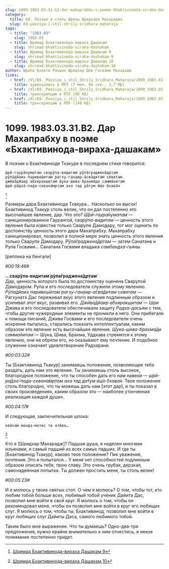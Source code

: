 ```yaml
---
slug: 1099-1983-03-31-b2-dar-mahaprabhu-v-poeme-bhaktivinoda-viraha-dashakam
category:
  title: 69. Поэзия и стиль Шрилы Шридхара Махараджа
  slug: 69-poeziya-i-stil-shrily-sridhara-maharaja
tags:
  - title: "1983.03"
    slug: 1983-03
  - title: Шримад Бхактивинода-вираха Дашакам
    slug: shrimad-bhaktivinoda-viraha-dashakam
  - title: Шримад Бхактивинода-вираха Дашакам 9
    slug: shrimad-bhaktivinoda-viraha-dashakam-9
  - title: Шримад Бхактивинода-вираха Дашакам 10
    slug: shrimad-bhaktivinoda-viraha-dashakam-10
author: Шрила Бхакти Ракшак Шридхар Дев-Госвами Махарадж
links:
  - href: /dl/69._Poeziya_i_stil_Shrily_Sridhara_Maharaja/1099_1983.03.31.B2_SridharMj_Dar_Mahaprabhu_v_poeme_Bhaktivinoda-viraha-dashakam.mp3
    title: аудиозапись в MP3 (7 мин. 04 сек., 3,7 МБ)
  - href: /dl/69._Poeziya_i_stil_Shrily_Sridhara_Maharaja/1099_1983.03.31.B2_SridharMj_Dar_Mahaprabhu_v_poeme_Bhaktivinoda-viraha-dashakam.rtf
    title: транскрипцию в RTF (90 КБ)
  - href: /dl/69._Poeziya_i_stil_Shrily_Sridhara_Maharaja/1099_1983.03.31.B2_SridharMj_Dar_Mahaprabhu_v_poeme_Bhaktivinoda-viraha-dashakam.pdf
    title: транскрипцию в PDF (148 КБ)
---
```


# 1099. 1983.03.31.B2. Дар Махапрабху в поэме «Бхактивинода-вираха-дашакам»

В поэзии о Бхактивиноде Тхакуре в последнем стихе говорится:

    ш́рӣ-гаура̄нуматам̇ сварӯпа-видитам̇ рӯпа̄граджена̄др̣там̇
    рӯпа̄дйаих̣ паривеш́итам̇ рагху-ган̣аир-а̄сва̄дитам̇ севитам
    джӣва̄дйаир абхиракш̣итам̇ ш́ука-ш́ива-брахма̄ди самма̄нитам̇
    ш́рӣ-ра̄дха̄-пада-севана̄мр̣там аха тад да̄тум ӣш́о бхава̄н
[^_ftn1]

Размеры дара Бхактивинода Тхакура… Насколько он высок! Бхактивинод Тхакур столь велик, что он дал постепенно это высочайшее явление, дар. Что это? *Ш́рӣ-гаура̄нуматам̇* — санкционированное Гаурангой, *сварӯпа-видитам̇* — ценность этого явления была известна только Сварупе Дамодару, тот мог оценить по достоинству ценность этого дара Махапрабху. Махапрабху санкционировал, позволил в полной мере знать ценность этого явления только Сварупе Дамодару. *Рӯпа̄граджена̄др̣там̇* — затем Санатана и Рупа Госвами… Санатана Госвами владыка *самбандха-гьяны*.

[реплика на бенгали]

*#00:19:46#*

**…сварӯпа-видитам̇ рӯпа̄граджена̄др̣там̇**\
Дар, ценность которого была по достоинству оценена Сварупой Дамодаром. Рупа и его последователи служили этому явлению. *Рӯпа̄дйаих̣ паривеш́итам̇ рагху-ган̣аир-а̄сва̄дитам̇ севитам* — Рагхунатх Дас переживал вкус этого явления подлинным образом и усиливал этот вкус, развивал его. *Джӣва̄дйаир абхиракш̣итам̇* — Шри Джива и его последователи обеспечивали защиту *Радха-дасьям* с тем, чтобы другие чужеродные элементы не проникли в него. Они прибегали к помощи писаний, Джива Госвами и его последователи очень искренне пытались, старались показать интеллектуалам, каким образом это явление есть высочайшее явление. *Ш́ука-ш́ива-брахма̄ди самма̄нитам̇* — Шука, Шива, Брахма, Уддхава стремятся к этому явлению, они не обрели его, но оказывают ему почтение. И подобное служение означает удовлетворение Радхарани.

*#00:03:32#*

Ты [Бхактивинод Тхакур] занимаешь положение, позволяющее тебе раздать, дать нам это явление. Ты занимаешь столь высокое, благородное положение, что ты способен дать его нам навеки — *ш́рӣ-ра̄дха̄-пада-севана̄мр̣там аха тад да̄тум ӣш́о бхава̄н.* Твое положение столь благородно, что ты можешь дать нам [этот дар], и ты показал в своих произведениях, каким образом это — наиболее утонченная реализация каждой души».

*#00:04:17#*

И следующая, заключительная шлока:

    ква̄хам̇ манда-матис тв атӣва…
[^_ftn2]

Кто я [Шридхар Махарадж]? Падшая душа, я наделен многими изъянами, я самый падший из всех самых падших. И где ты [Бхактивинод Тхакур], каково твое положение? Пик уважения, почтения. Это я попытался… У меня нет способностей подлинным образом описать тебя, твою славу. Это очень грубая, дерзкая, самонадеянная попытка. Ты должен простить меня, ты столь велик!

*#00:05:23#*

И я молюсь у твоих святых стоп. О чем я молюсь? О том, чтобы тот, кто любим тобой больше всех, любимый тобой ученик Дайита Дас, позволил мне войти в свой круг. Я молюсь о том, чтобы он рекомендовал меня, чтобы он позволил мне войти в круг его любящих слуг. Я молюсь о том, чтобы ты, Бхактивинод, позволил мне войти в круг любящих слуг Дайиты Даса, самого любимого тобой.

Таким было мое выражение. Что ты думаешь? Одно-два-три предложения, нужно крайне внимательно к ним отнестись, и некое понимание постепенно придет.



[^_ftn1]: [Шримад Бхактивинода-вираха Дашакам 9](../notes/shrimad-bhaktivinoda-viraha-dashakam/shrimad-bhaktivinoda-viraha-dashakam-9.md)

[^_ftn2]: [Шримад Бхактивинода-вираха Дашакам 10](../notes/shrimad-bhaktivinoda-viraha-dashakam/shrimad-bhaktivinoda-viraha-dashakam-10.md)
